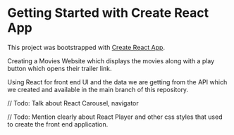 # Getting Started with Create React App

This project was bootstrapped with [Create React App](https://github.com/facebook/create-react-app).

Creating a Movies Website which displays the movies along with a play button which opens their trailer link.


Using React for front end UI and the data we are getting from the API which we created and available in the main branch of this repository.

// Todo: Talk about React Carousel, navigator


// Todo: Mention clearly about React Player and other css styles that used to create the front end application.
